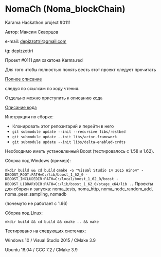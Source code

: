 # NomaCh (Noma_blockChain)

Karama Hackathon project #0111

Автор: Максим Скворцов

e-mail: depizzottri@gmail.com

tg: depizzottri

Проект #0111 для хакатона Karma.red

Для того чтобы полностью понять весть этот проект следует прочитать

[Полное описание](docs/README.md)

следуя по cсылкам по ходу чтения.

Отдельно можно приступить к описанию кода

[Описание кода](docs/P2P.md)

Инструкция по сборке:

* Клонировать этот репозитарий и перейти в него
* ```git submodule update --init --recursive libs/restbed```
* ```git submodule update --init libs/actor-framework```
* ```git submodule update --init libs/delta-enabled-crdts```

Необходимо иметь установленный Boost (тестировалось с 1.58 и 1.62).

Сборка под Windows (пример):

```mkdir build && cd build```
```cmake -G "Visual Studio 14 2015 Win64" -DBOOST_ROOT:PATH=C:/lib/boost_1_62_0 -DBOOST_INCLUDEDIR:PATH=C:/local/boost_1_62_0/boost -DBOOST_LIBRARYDIR:PATH=C:/lib/boost_1_62_0/stage_x64/lib ..```
Проекты для сборки и запуска: noma_tests, noma_http, noma_node_random_add, noma_peer_sampling, nomadb

(почемуто не работает с 1.66)

Сборка под Linux:

```mkdir build && cd build && cmake .. && make```

Тестировано на следующих системах:

Windows 10 / Visual Studio 2015 / CMake 3.9

Ubuntu 16.04 / GCC 7.2 / CMake 3.9